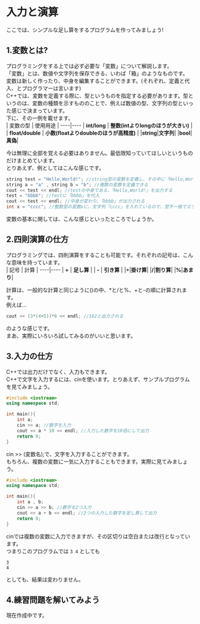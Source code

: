 # 入力と演算
ここでは、シンプルな足し算をするプログラムを作ってみましょう!
## 1.変数とは?
プログラミングをする上では必ず必要な「変数」について解説します。  
「変数」とは、数値や文字列を保存できる、いわば「箱」のようなものです。  
変数は新しく作ったり、中身を編集することができます。(それぞれ、定義と代入、とプログラマーは言います)  
C++では、変数を定義する際に、型というものを指定する必要があります。型というのは、変数の種類を示すもののことで、例えば数値の型、文字列の型といった感じで決まっています。  
下に、その一例を載せます。  
| 変数の型 | 使用用途 |
----|---- 
| **int/long** | **整数(intよりlongのほうが大きい)** |
| **float/double** | **小数(floatよりdoubleのほうが高精度)** |
|**string**|**文字列**|
|**bool**|**真偽**|

今は無理に全部を覚える必要はありません。最低限知っていてほしいというものだけまとめています。  
とりあえず、例としてはこんな感じです。  
```cpp
string test = "Hello,World!"; //string型の変数を定義し、その中に「Hello,World!」を入れた
string a = "a" , string b = "b"; //複数の変数を定義できる
cout << test << endl; //testの中身である、「Hello,World!」を出力する
test = "bbbb"; //testに「bbbb」を代入
cout << test << endl; //中身が変わり、「bbbb」が出力される
int x = "cccc"; //整数型の変数xに、文字列「cccc」を入れているので、型不一致でエラーが発生する
```
変数の基本に関しては、こんな感じといったところでしょうか。  
## 2.四則演算の仕方
プログラミングでは、四則演算をすることも可能です。それぞれの記号は、こんな意味を持っています。  
| 記号 | 計算 |
----|---- 
| **+** | **足し算** |
| **-** | **引き算** |
|*|**掛け算**|
|**/**|**割り算**|
|**%**|**あまり**|

計算は、一般的な計算と同じように()の中、*と/と%、+と-の順に計算されます。  
例えば...
```cpp
cout << (3*(4+5))*6 << endl; //162と出力される
```
のような感じです。  
まあ、実際にいろいろ試してみるのがいいと思います。  
## 3.入力の仕方
C++では出力だけでなく、入力もできます。  
C++で文字を入力するには、cinを使います。とりあえず、サンプルプログラムを見てみましょう。  
```cpp
#include <iostream>
using namespace std;

int main(){
    int a;
    cin >> a; //数字を入力
    cout << a * 10 << endl; //入力した数字を10倍にして出力
    return 0;
}
```
cin >> (変数名);で、文字を入力することができます。  
もちろん、複数の変数に一気に入力することもできます。実際に見てみましょう。  
```cpp
#include <iostream>
using namespace std;

int main(){
    int a , b;
    cin >> a >> b; //数字を2つ入力
    cout << a + b << endl; //2つの入力した数字を足し算して出力
    return 0;
}
```
cinでは複数の変数に入力できますが、その区切りは空白または改行となっています。  
つまりこのプログラムでは
```3 4```
としても
```
3
4
```
としても、結果は変わりません。  
## 4.練習問題を解いてみよう
現在作成中です。
